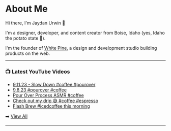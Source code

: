 # About Me

Hi there, I'm Jaydan Urwin 👋

I'm a designer, developer, and content creator from Boise, Idaho (yes, Idaho the potato state 🥔).

I'm the founder of [White Pine](https://whitepine.studio), a design and development studio building products on the web.

--- 

### 📺 Latest YouTube Videos 
<!-- YOUTUBE:START -->
- [9.11.23 - Slow Down #coffee #pourover](https://www.youtube.com/watch?v=FWWl4tnF0jQ)
- [9.8.23 #pourover #coffee](https://www.youtube.com/watch?v=hHY57Zv3qGc)
- [Pour Over Process ASMR #coffee](https://www.youtube.com/watch?v=Ifwe7-MN1c0)
- [Check out my drip 😅 #coffee #espresso](https://www.youtube.com/watch?v=0gE6Ta5Zy40)
- [Flash Brew #icedcoffee this morning](https://www.youtube.com/watch?v=FuAA3Xr67-g)
<!-- YOUTUBE:END --> 

➡️ [View All](https://youtube.com/@LittleSticks) 

---

<!--
**jaydanurwin/jaydanurwin** is a ✨ _special_ ✨ repository because its `README.md` (this file) appears on your GitHub profile.

Here are some ideas to get you started:

- 🔭 I’m currently working on ...
- 🌱 I’m currently learning ...
- 👯 I’m looking to collaborate on ...
- 🤔 I’m looking for help with ...
- 💬 Ask me about ...
- 📫 How to reach me: ...
- 😄 Pronouns: ...
- ⚡ Fun fact: ...
-->
